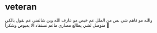 # veteran
والله مو فاهم شي بس من الملل عم خبص مو عارف الله وين شالفني عم نقول بالكي منوصل لشي يطالع مصاري ماعم نستفاد الا بعبوص
وشكراً 🤣
